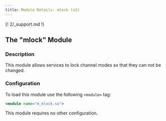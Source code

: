 ```yaml
---
title: Module Details: mlock (v2)
---
```


{! 2/_support.md !}

## The "mlock" Module

### Description

This module allows services to lock channel modes so that they can not be changed.

### Configuration

To load this module use the following `<module>` tag:

```xml
<module name="m_mlock.so">
```

This module requires no other configuration.
